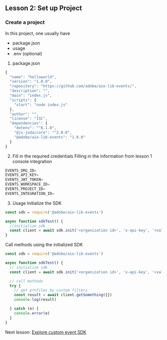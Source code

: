 ## Lesson 2: Set up Project

### Create a project 
In this project, one usually have  
* package.json
* usage
* .env (optional)

1. package.json
```javascript
{
  "name": "helloworld",
  "version": "1.0.0",
  "repository": "https://github.com/adobe/aio-lib-events/",
  "description": "",
  "main": "index.js",
  "scripts": {
    "start": "node index.js"
  },
  "author": "",
  "license": "ISC",
  "dependencies": {
    "dotenv": "^8.1.0",
    "@js-joda/core": "^2.0.0",
    "@adobe/aio-lib-events": "1.0.0"
  }
}
```
2. Fill in the required credentials 
Filling in the information from lesson 1 console integration
```javascript
EVENTS_ORG_ID=
EVENTS_API_KEY=
EVENTS_JWT_TOKEN=
EVENTS_WORKSPACE_ID=
EVENTS_PROJECT_ID=
EVENTS_INTEGRATION_ID=
```
3. Usage
Initialize the SDK
```javascript
const sdk = require('@adobe/aio-lib-events')

async function sdkTest() {
  //initialize sdk
  const client = await sdk.init('<organization id>', 'x-api-key', '<valid auth token>', '<options>')
}

```
Call methods using the initialized SDK
```javascript
const sdk = require('@adobe/aio-lib-events')

async function sdkTest() {
  // initialize sdk
  const client = await sdk.init('<organization id>', 'x-api-key', '<valid auth token>', '<options>')

  // call methods
  try {
    // get profiles by custom filters
    const result = await client.getSomething({})
    console.log(result)

  } catch (e) {
    console.error(e)
  }
}

```

Next lesson: [Explore custom event SDK](lesson3.md)